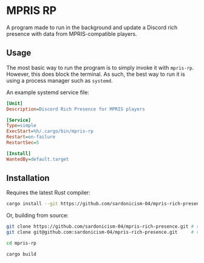 # MPRIS RP
A program made to run in the background and update a Discord rich presence with data from MPRIS-compatible players.

## Usage
The most basic way to run the program is to simply invoke it with `mpris-rp`. However, this does block the terminal. As such, the best way to run it is using a process manager such as `systemd`.

An example systemd service file:
```ini
[Unit]
Description=Discord Rich Presence for MPRIS players

[Service]
Type=simple
ExecStart=%h/.cargo/bin/mpris-rp
Restart=on-failure
RestartSec=5

[Install]
WantedBy=default.target
```

## Installation
Requires the latest Rust compiler:
```sh
cargo install --git https://github.com/sardonicism-04/mpris-rich-presence --branch main mpris-rp
```

Or, building from source:
```sh
git clone https://github.com/sardonicism-04/mpris-rich-presence.git # via HTTPS
git clone git@github.com:sardonicism-04/mpris-rich-presence.git     # via SSH

cd mpris-rp

cargo build
```
